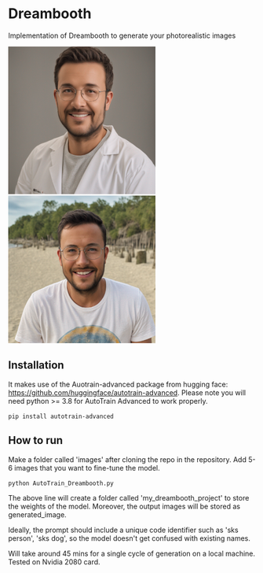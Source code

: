 # Dreambooth
 Implementation of Dreambooth to generate your photorealistic images
<p float="left">
  <img src="images/generated_image8.png" width="300"/>
  <img src="images/generated_image9.png" width="300"/>
</p>

## Installation
It makes use of the Auotrain-advanced package from hugging face: https://github.com/huggingface/autotrain-advanced. Please note you will need python >= 3.8 for AutoTrain Advanced to work properly.
```
pip install autotrain-advanced
```
## How to run
Make a folder called 'images' after cloning the repo in the repository. Add 5-6 images that you want to fine-tune the model.
```
python AutoTrain_Dreambooth.py
```
The above line will create a folder called 'my_dreambooth_project' to store the weights of the model.
Moreover, the output images will be stored as generated_image.

Ideally, the prompt should include a unique code identifier such as 'sks person', 'sks dog', so the model doesn't get confused with existing names. 

Will take around 45 mins for a single cycle of generation on a local machine. Tested on Nvidia 2080 card.
